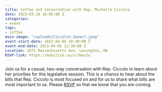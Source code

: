 ```yaml
---
title: Coffee and Conversation with Rep. Michelle Ciccolo
date: 2023-03-28 16:05:00 Z
categories:
- event
tags:
- coffee
main-image: "/uploads/Ciccolo2-2aaac7.jpeg"
event-start-date: 2023-04-05 10:30:00 Z
event-end-date: 2023-04-05 11:30:00 Z
Location: 1875 Massachusetts Ave, Lexington, MA
RSVP-link: https://mobilize.us/s/3Vws2u
---
```


Join us for a casual, two-way conversation with Rep. Ciccolo to learn about her priorities for this legislative session. This is a chance to hear about the bills that Rep. Ciccolo is most focused on and for us to share what bills are most important to us. Please [RSVP](https://mobilize.us/s/3Vws2u) so that we know that you are coming.